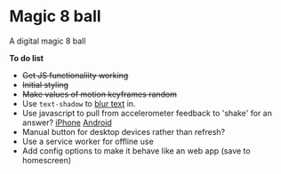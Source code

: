 # Magic 8 ball

A digital magic 8 ball

**To do list**

- ~~Get JS functionaliity working~~
- ~~Initial styling~~
- ~~Make values of motion keyframes random~~
- Use `text-shadow` to [blur text](https://css-tricks.com/fun-with-blurred-text/) in.
- Use javascript to pull from accelerometer feedback to 'shake' for an answer?
	[iPhone](http://www.inserthtml.com/2013/07/javascript-accelerometer/)
	[Android](http://stackoverflow.com/questions/4474508/access-accelerometer-via-javascript-in-android#10877432)
- Manual button for desktop devices rather than refresh?
- Use a service worker for offline use
- Add config options to make it behave like an web app (save to homescreen)
